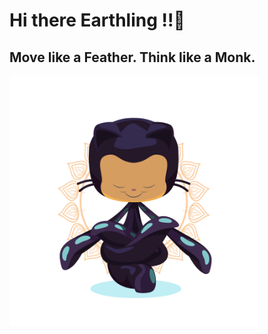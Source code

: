 # Hi there Earthling !!👋
## Move like a Feather. Think like a Monk.
<img src = "https://github.com/shaktisingh96/shaktisingh96/blob/main/Image/yogitocat.png" width=400>
